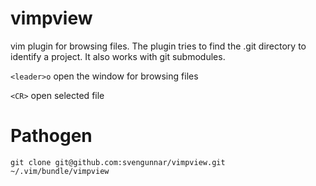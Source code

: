 # vimpview
vim plugin for browsing files. The plugin tries to find the .git directory to identify a project. It also works with git submodules.

`<leader>o` open the window for browsing files

`<CR>` open selected file

# Pathogen
`git clone git@github.com:svengunnar/vimpview.git ~/.vim/bundle/vimpview`
